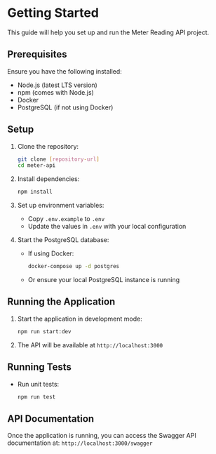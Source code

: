 # Getting Started

This guide will help you set up and run the Meter Reading API project.

## Prerequisites

Ensure you have the following installed:
- Node.js (latest LTS version)
- npm (comes with Node.js)
- Docker
- PostgreSQL (if not using Docker)

## Setup

1. Clone the repository:
   ```bash
   git clone [repository-url]
   cd meter-api
   ```

2. Install dependencies:
   ```bash
   npm install
   ```

3. Set up environment variables:
   - Copy `.env.example` to `.env`
   - Update the values in `.env` with your local configuration

4. Start the PostgreSQL database:
   - If using Docker:
     ```bash
     docker-compose up -d postgres
     ```
   - Or ensure your local PostgreSQL instance is running

## Running the Application

1. Start the application in development mode:
   ```bash
   npm run start:dev
   ```

2. The API will be available at `http://localhost:3000`

## Running Tests

- Run unit tests:
  ```bash
  npm run test
  ```

## API Documentation

Once the application is running, you can access the Swagger API documentation at:
`http://localhost:3000/swagger`
